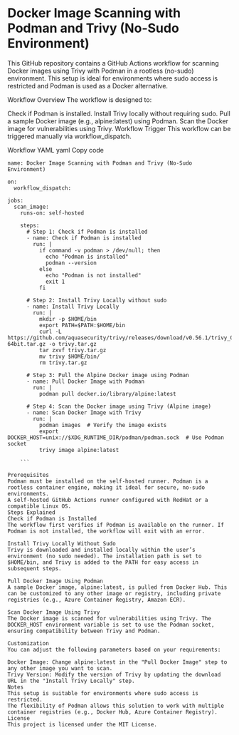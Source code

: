 # Docker Image Scanning with Podman and Trivy (No-Sudo Environment)

This GitHub repository contains a GitHub Actions workflow for scanning Docker images using Trivy with Podman in a rootless (no-sudo) environment. This setup is ideal for environments where sudo access is restricted and Podman is used as a Docker alternative.

Workflow Overview
The workflow is designed to:

Check if Podman is installed.
Install Trivy locally without requiring sudo.
Pull a sample Docker image (e.g., alpine:latest) using Podman.
Scan the Docker image for vulnerabilities using Trivy.
Workflow Trigger
This workflow can be triggered manually via workflow_dispatch.

Workflow YAML
yaml
Copy code
```
name: Docker Image Scanning with Podman and Trivy (No-Sudo Environment)

on:
  workflow_dispatch:

jobs:
  scan_image:
    runs-on: self-hosted

    steps:
      # Step 1: Check if Podman is installed
      - name: Check if Podman is installed
        run: |
          if command -v podman > /dev/null; then
            echo "Podman is installed"
            podman --version
          else
            echo "Podman is not installed"
            exit 1
          fi

      # Step 2: Install Trivy Locally without sudo
      - name: Install Trivy Locally
        run: |
          mkdir -p $HOME/bin
          export PATH=$PATH:$HOME/bin
          curl -L https://github.com/aquasecurity/trivy/releases/download/v0.56.1/trivy_0.56.1_Linux-64bit.tar.gz -o trivy.tar.gz
          tar zxvf trivy.tar.gz
          mv trivy $HOME/bin/
          rm trivy.tar.gz

      # Step 3: Pull the Alpine Docker image using Podman
      - name: Pull Docker Image with Podman
        run: |
          podman pull docker.io/library/alpine:latest

      # Step 4: Scan the Docker image using Trivy (Alpine image)
      - name: Scan Docker Image with Trivy
        run: |
          podman images  # Verify the image exists
          export DOCKER_HOST=unix://$XDG_RUNTIME_DIR/podman/podman.sock  # Use Podman socket
          trivy image alpine:latest

    ```

Prerequisites
Podman must be installed on the self-hosted runner. Podman is a rootless container engine, making it ideal for secure, no-sudo environments.
A self-hosted GitHub Actions runner configured with RedHat or a compatible Linux OS.
Steps Explained
Check if Podman is Installed
The workflow first verifies if Podman is available on the runner. If Podman is not installed, the workflow will exit with an error.

Install Trivy Locally Without Sudo
Trivy is downloaded and installed locally within the user’s environment (no sudo needed). The installation path is set to $HOME/bin, and Trivy is added to the PATH for easy access in subsequent steps.

Pull Docker Image Using Podman
A sample Docker image, alpine:latest, is pulled from Docker Hub. This can be customized to any other image or registry, including private registries (e.g., Azure Container Registry, Amazon ECR).

Scan Docker Image Using Trivy
The Docker image is scanned for vulnerabilities using Trivy. The DOCKER_HOST environment variable is set to use the Podman socket, ensuring compatibility between Trivy and Podman.

Customization
You can adjust the following parameters based on your requirements:

Docker Image: Change alpine:latest in the "Pull Docker Image" step to any other image you want to scan.
Trivy Version: Modify the version of Trivy by updating the download URL in the "Install Trivy Locally" step.
Notes
This setup is suitable for environments where sudo access is restricted.
The flexibility of Podman allows this solution to work with multiple container registries (e.g., Docker Hub, Azure Container Registry).
License
This project is licensed under the MIT License.
